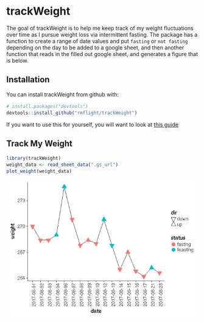 <!-- README.md is generated from README.Rmd. Please edit that file -->
trackWeight
===========

The goal of trackWeight is to help me keep track of my weight fluctuations over time as I pursue weight loss via intermittent fasting. The package has a function to create a range of date values and put `fasting` or `not fasting` depending on the day to be added to a google sheet, and then another function that reads in the filled out google sheet, and generates a figure that is below.

Installation
------------

You can install trackWeight from github with:

``` r
# install.packages("devtools")
devtools::install_github("rmflight/trackWeight")
```

If you want to use this for yourself, you will want to look at [this guide](track_your_own.md)

Track My Weight
---------------

``` r
library(trackWeight)
weight_data <- read_sheet_data(".gs_url")
plot_weight(weight_data)
```

![](README-track_it-1.png)
